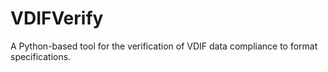 # VDIFVerify
A Python-based tool for the verification of VDIF data compliance to format specifications.
